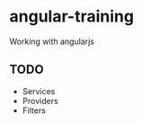 angular-training
================

Working with angularjs

## TODO
- Services
- Providers
- Filters
